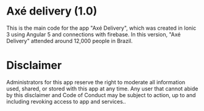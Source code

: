 # Axé delivery (1.0)

This is the main code for the app "Axé Delivery", which was created in Ionic 3 using Angular 5 and connections with firebase.
In this version, "Axé Delivery" attended around 12,000 people in Brazil.

# Disclaimer

Administrators for this app reserve the right to moderate all information used, shared, or stored with this app at any time. Any user that cannot abide by this disclaimer and Code of Conduct may be subject to action, up to and including revoking access to app and services..
